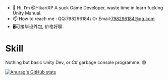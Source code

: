 - 👋 Hi, I’m @HikariXP
A suck Game Developer, waste time in learn fucking Unity Manual. 
- 📫 How to reach me : QQ:798296184\ Or Email:798296184@qq.com
- 🖥可接毕设外包, 价格好聊.
# Skill 
Nothing but basic Unity Dev, or C# garbage console programme. 😅

[![Anurag's GitHub stats](https://github-readme-stats.vercel.app/api?username=HikariXP&show_icons=true&hide=prs,issues)](https://github.com/anuraghazra/github-readme-stats)
